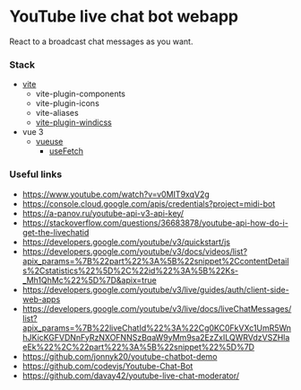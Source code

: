 # YouTube live chat bot webapp

React to a broadcast chat messages as you want.


### Stack

- [vite](https://vitejs.dev/)
  - vite-plugin-components
  - vite-plugin-icons
  - vite-aliases
  - [vite-plugin-windicss](https://windicss.org/)
- vue 3
  - [vueuse](https://vueuse.org/)
    - [useFetch](https://vueuse.org/core/useFetch/)

### Useful links

- https://www.youtube.com/watch?v=v0MIT9xqV2g
- https://console.cloud.google.com/apis/credentials?project=midi-bot
- https://a-panov.ru/youtube-api-v3-api-key/
- https://stackoverflow.com/questions/36683878/youtube-api-how-do-i-get-the-livechatid
- https://developers.google.com/youtube/v3/quickstart/js
- https://developers.google.com/youtube/v3/docs/videos/list?apix_params=%7B%22part%22%3A%5B%22snippet%2CcontentDetails%2Cstatistics%22%5D%2C%22id%22%3A%5B%22Ks-_Mh1QhMc%22%5D%7D&apix=true
- https://developers.google.com/youtube/v3/live/guides/auth/client-side-web-apps
- https://developers.google.com/youtube/v3/live/docs/liveChatMessages/list?apix_params=%7B%22liveChatId%22%3A%22Cg0KC0FkVXc1UmR5WnhJKicKGFVDNnFyRzNXOFNNSzBqaW9yMm9sa2EzZxILQWRVdzVSZHlaeEk%22%2C%22part%22%3A%5B%22snippet%22%5D%7D
- https://github.com/jonnyk20/youtube-chatbot-demo
- https://github.com/codevjs/Youtube-Chat-Bot
- https://github.com/davay42/youtube-live-chat-moderator/
